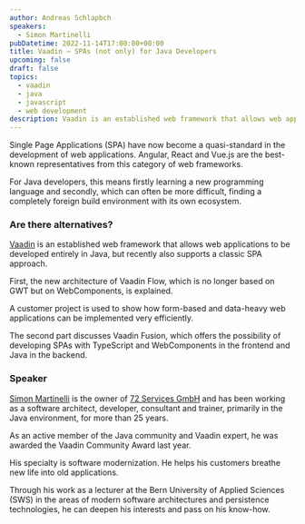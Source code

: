 ```yaml
---
author: Andreas Schlapbch
speakers:
  - Simon Martinelli
pubDatetime: 2022-11-14T17:00:00+00:00
title: Vaadin – SPAs (not only) for Java Developers
upcoming: false
draft: false
topics:
  - vaadin
  - java
  - javascript
  - web development
description: Vaadin is an established web framework that allows web applications to be developed entirely in Java, but recently also supports a classic SPA approach.
---
```


Single Page Applications (SPA) have now become a quasi-standard in the development of web applications. Angular, React and Vue.js are the best-known representatives from this category of web frameworks.

For Java developers, this means firstly learning a new programming language and secondly, which can often be more difficult, finding a completely foreign build environment with its own ecosystem.

### Are there alternatives?

[Vaadin](https://vaadin.com/) is an established web framework that allows web applications to be developed entirely in Java, but recently also supports a classic SPA approach.

First, the new architecture of Vaadin Flow, which is no longer based on GWT but on WebComponents, is explained.

A customer project is used to show how form-based and data-heavy web applications can be implemented very efficiently.

The second part discusses Vaadin Fusion, which offers the possibility of developing SPAs with TypeScript and WebComponents in the frontend and Java in the backend.

### Speaker

[Simon Martinelli](https://www.linkedin.com/in/simonmartinelli/) is the owner of [72 Services GmbH](https://72.services/) and has been working as a software architect, developer, consultant and trainer, primarily in the Java environment, for more than 25 years.

As an active member of the Java community and Vaadin expert, he was awarded the Vaadin Community Award last year.

His specialty is software modernization. He helps his customers breathe new life into old applications.

Through his work as a lecturer at the Bern University of Applied Sciences (SWS) in the areas of modern software architectures and persistence technologies, he can deepen his interests and pass on his know-how.
